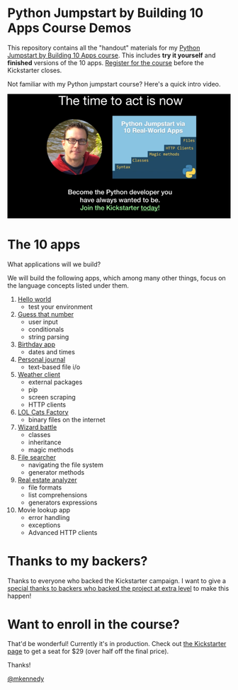# Python Jumpstart by Building 10 Apps Course Demos

This repository contains all the "handout" materials for my [Python Jumpstart by Building 10 Apps course](https://training.talkpython.fm). This includes **try it yourself** and **finished** versions of the 10 apps. [Register for the course](https://www.kickstarter.com/projects/mikeckennedy/python-jumpstart-by-building-10-apps-video-course) before the Kickstarter closes.

Not familiar with my Python jumpstart course? Here's a quick intro video.

[![Watch Python Jumpstart by Building 10 Apps Course](readme_resources/video_play.png)](https://www.youtube.com/watch?v=SYzRSzOksgM)

The 10 apps
===================

What applications will we build?

We will build the following apps, which among many other things, focus on the language concepts listed under them.

1. [Hello world](https://github.com/mikeckennedy/python-jumpstart-course-demos/tree/master/apps/01_hello_world/you_try)
    * test your environment 
2. [Guess that number](https://github.com/mikeckennedy/python-jumpstart-course-demos/tree/master/apps/02-guess-number-app) 
    * user input
    * conditionals
    * string parsing 
3. [Birthday app](https://github.com/mikeckennedy/python-jumpstart-course-demos/tree/master/apps/03_birthday/you_try)
    * dates and times
4. [Personal journal](https://github.com/mikeckennedy/python-jumpstart-course-demos/tree/master/apps/04_journal/you_try)
    * text-based file i/o 
5. [Weather client](https://github.com/mikeckennedy/python-jumpstart-course-demos/tree/master/apps/05_weather_client/you_try)
    * external packages
    * pip
    * screen scraping
    * HTTP clients 
6. [LOL Cats Factory](https://github.com/mikeckennedy/python-jumpstart-course-demos/tree/master/apps/06_lolcat_factory/you_try)
    * binary files on the internet 
7. [Wizard battle](https://github.com/mikeckennedy/python-jumpstart-course-demos/tree/master/apps/07_wizard_battle/you_try)
    * classes
    * inheritance
    * magic methods 
8. [File searcher](https://github.com/mikeckennedy/python-jumpstart-course-demos/tree/master/apps/08_file_searcher/you_try)
    * navigating the file system
    * generator methods
9. [Real estate analyzer](https://github.com/mikeckennedy/python-jumpstart-course-demos/tree/master/apps/09_real_estate_analyzer/you_try)
    * file formats
    * list comprehensions
    * generators expressions 
10. Movie lookup app
    * error handling
    * exceptions
    * Advanced HTTP clients

Thanks to my backers?
=============

Thanks to everyone who backed the Kickstarter campaign. I want to give a [special thanks to backers who backed the project at extra level](credits.md) to make this happen!

Want to enroll in the course?
=============

That'd be wonderful! Currently it's in production. Check out [the Kickstarter page](https://www.kickstarter.com/projects/mikeckennedy/python-jumpstart-by-building-10-apps-video-course) to get a seat for $29 (over half off the final price).

Thanks!

[@mkennedy](https://twitter.com/mkennedy)


 

